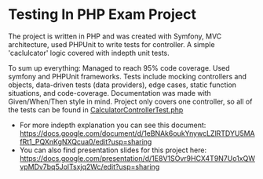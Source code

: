 # Testing In PHP Exam Project
The project is written in PHP and was created with Symfony, MVC architecture, used PHPUnit to write tests for controller. A simple 'caclulcator' logic covered with indepth unit tests.

To sum up everything: Managed to reach 95% code coverage. Used symfony and PHPUnit frameworks. Tests include mocking controllers and objects, data-driven tests (data providers), edge cases, static function situations, and code-coverage. Documentation was made with Given/When/Then style in mind. Project only covers one controller, so all of the tests can be found in [CalculatorControllerTest.php](https://github.com/Armandulis/Testing-In-PHP-Exam-Project/blob/main/tests/Contorllers/CalculatorControllerTest.php)

 - For more indepth explanation you can see this document: https://docs.google.com/document/d/1eBNAk6oukYnywcLZlRTDYU5MAfRt1_PQXnKgNXQcua0/edit?usp=sharing
 - You can also find presentation slides for this project here: https://docs.google.com/presentation/d/1E8V1SOvr9HCX4T9N7Uo1xQWvpMDv7bq5JolTsxjq2Wc/edit?usp=sharing

